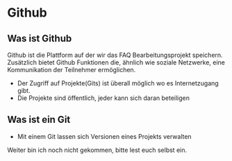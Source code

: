# Github

## Was ist Github

Github ist die Plattform auf der wir das FAQ Bearbeitungsprojekt speichern. Zusätzlich bietet Github Funktionen die, ähnlich wie soziale Netzwerke, eine Kommunikation der Teilnehmer ermöglichen.  

- Der Zugriff auf Projekte(Gits) ist überall möglich wo es Internetzugang gibt.
- Die Projekte sind öffentlich, jeder kann sich daran beteiligen

## Was ist ein Git

- Mit einem Git lassen sich Versionen eines Projekts verwalten

Weiter bin ich noch nicht gekommen, bitte lest euch selbst ein.
